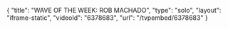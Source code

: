 {
    "title": "WAVE OF THE WEEK: ROB MACHADO",
    "type": "solo",
    "layout": "iframe-static",
    "videoId": "6378683",
    "url": "\/tvpembed\/6378683"
}
